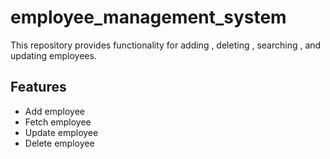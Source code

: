 # employee_management_system
This repository provides functionality for adding , deleting , searching , and updating employees.
## Features

- Add employee
- Fetch employee
- Update employee
- Delete employee
